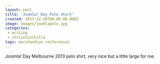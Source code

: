 ```yaml
---
layout: post
title: 'Joomla! Day Polo shirt'
created: 2013-12-10T00:00:00.000Z
image: images/joomlapolo.jpg
categories:
 - writing
 - chrischinchilla
tags: merchandise conferences
---
```


Joomla! Day Melbourne 2013 polo shirt, very nice but a little large for me.
